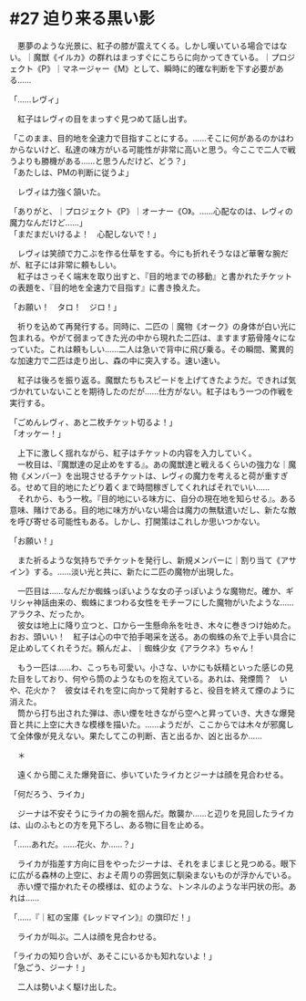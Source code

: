 # #27 迫り来る黒い影

　悪夢のような光景に、紅子の膝が震えてくる。しかし嘆いている場合ではない。｜魔獣《イルカ》の群れはまっすぐにこちらに向かってきている。｜プロジェクト《P》｜マネージャー《M》として、瞬時に的確な判断を下す必要がある……

「……レヴィ」

　紅子はレヴィの目をまっすぐ見つめて話し出す。

「このまま、目的地を全速力で目指すことにする。……そこに何があるのかはわからないけど、私達の味方がいる可能性が非常に高いと思う。今ここで二人で戦うよりも勝機がある……と思うんだけど、どう？」  
「あたしは、PMの判断に従うよ」

　レヴィは力強く頷いた。

「ありがと、｜プロジェクト《P》｜オーナー《O》。……心配なのは、レヴィの魔力なんだけど……」  
「まだまだいけるよ！　心配しないで！」

　レヴィは笑顔で力こぶを作る仕草をする。今にも折れそうなほど華奢な腕だが、紅子には非常に頼もしい。  
　紅子はさっそく端末を取り出すと、『目的地までの移動』と書かれたチケットの表題を、『目的地を全速力で目指す』に書き換えた。

「お願い！　タロ！　ジロ！」

　祈りを込めて再発行する。同時に、二匹の｜魔物《オーク》の身体が白い光に包まれる。やがて弱まってきた光の中から現れた二匹は、ますます筋骨隆々になっていた。これは頼もしい……二人は急いで背中に飛び乗る。その瞬間、驚異的な加速力で二匹は走り出し、森の中に突入する。速い速い。

　紅子は後ろを振り返る。魔獣たちもスピードを上げてきたようだ。できれば気づかれていないことを期待したのだが……仕方がない。紅子はもう一つの作戦を実行する。

「ごめんレヴィ、あと二枚チケット切るよ！」  
「オッケー！」

　上下に激しく揺れながら、紅子はチケットの内容を入力していく。  
　一枚目は、『魔獣達の足止めをする』。あの魔獣達と戦えるくらいの強力な｜魔物《メンバー》を出現させるチケットは、レヴィの魔力を考えると荷が重すぎる。せめて目的地にたどり着くまで時間稼ぎしてくれればそれでいい……  
　それから、もう一枚。『目的地にいる味方に、自分の現在地を知らせる』。ある意味、賭けである。目的地に味方がいない場合は魔力の無駄遣いだし、新たな敵を呼び寄せる可能性もある。しかし、打開策はこれしか思いつかない。

「お願い！」

　また祈るような気持ちでチケットを発行し、新規メンバーに｜割り当て《アサイン》する。……淡い光と共に、新たに二匹の魔物が出現した。

　一匹目は……なんだか蜘蛛っぽいような女の子っぽいような魔物だ。確か、ギリシャ神話由来の、蜘蛛にまつわる女性をモチーフにした魔物がいたような……アラクネ、だったか。  
　彼女は地上に降り立つと、口から一生懸命糸を吐き、木々に巻きつけ始めた。おお、頭いい！　紅子は心の中で拍手喝采を送る。あの蜘蛛の糸で上手い具合に足止めしてくれそうだ。頼んだよ、｜蜘蛛少女《アラクネ》ちゃん！

　もう一匹は……わ、こっちも可愛い。小さな、いかにも妖精といった感じの見た目をしており、何やら筒のようなものを抱えている。あれは、発煙筒？　いや、花火か？　彼女はそれを空に向かって発射すると、役目を終えて煙のように消えた。  
　筒から打ち出された弾は、赤い煙を吐きながら空へと昇っていき、大きな爆発音と共に上空に大きな模様を描いた。……ようだが、ここからでは木々が邪魔して全体像が見えない。果たしてこの判断、吉と出るか、凶と出るか……

　＊

　遠くから聞こえた爆発音に、歩いていたライカとジーナは顔を見合わせる。

「何だろう、ライカ」

　ジーナは不安そうにライカの腕を掴んだ。敵襲か……と辺りを見回したライカは、山のふもとの方を見下ろし、ある物に目を止める。

「……あれだ。……花火、か……？」

　ライカが指差す方向に目をやったジーナは、それをまじまじと見つめる。眼下に広がる森林の上空に、およそ周りの雰囲気に馴染まないものが浮かんでいる。  
　赤い煙で描かれたその模様は、虹のような、トンネルのような半円状の形。あれは……

「……『｜紅の宝庫《レッドマイン》』の旗印だ！」

　ライカが叫ぶ。二人は顔を見合わせる。

「ライカの知り合いが、あそこにいるかも知れないよ！」  
「急ごう、ジーナ！」

　二人は勢いよく駆け出した。
